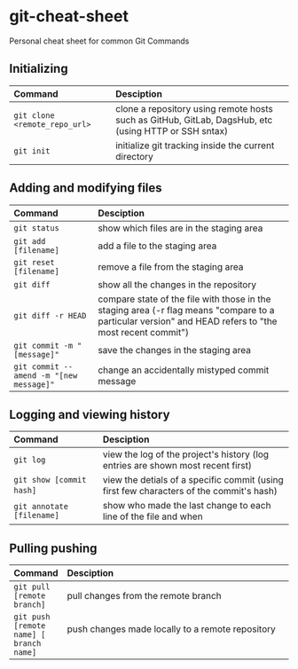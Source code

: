 # git-cheat-sheet

Personal cheat sheet for common Git Commands


## Initializing

|         **Command**           	|                                               **Desciption**                                              	|
|:--------------------------------------   |:---------------------------------------------------------------------------------------------------------	|
| ```git clone <remote_repo_url> ``` | clone a repository using remote hosts such as GitHub, GitLab, DagsHub, etc (using HTTP or SSH sntax) 	|
| ```git init```                 	| initialize git tracking inside the current directory                                                      	|

## Adding and modifying files

|              **Command**              	|                                                                     **Desciption**                                                                     	|
|:-------------------------------------	|:------------------------------------------------------------------------------------------------------------------------------------------------------	|
| ```git status ```                        	| show which files are in the staging area                                                                                                               	|
| ```git add [filename]  ```                  	| add a file to the staging area                                                                                                                         	|
| ```git reset [filename] ```             	| remove a file from the staging area                                                                                                                    	|
| ```git diff  ```                      	| show all the changes in the repository                                                                                                                 	|
| ```git diff -r HEAD ```                  	| compare state of the file with those in the staging area (-r flag means "compare to a particular version" and HEAD refers to "the most recent commit") 	|
| ```git commit -m "[message]"  ```          	| save the changes in the staging area                                                                                                                   	|
| ```git commit --amend -m "[new message]" ```	| change an accidentally mistyped commit message                                                                                                         	|

## Logging and viewing history

|       **Command**       	|                                      **Desciption**                                     	|
|:-----------------------	|:---------------------------------------------------------------------------------------	|
| ```git log```                 	| view the log of the project's history (log entries are shown most recent first)         	|
| ```git show [commit hash] ```  &nbsp;&nbsp;&nbsp;&nbsp;&nbsp;&nbsp;&nbsp;&nbsp;| view the detials of a specific commit (using first few characters of the commit's hash) 	|
|```git annotate [filename] ```	| show who made the last change to each line of the file and when                &nbsp;&nbsp;&nbsp;&nbsp;&nbsp;&nbsp;&nbsp;&nbsp;&nbsp;&nbsp;&nbsp;&nbsp;|

## Pulling pushing

|              **Command**              	|                  **Desciption**                  	|
|:-------------------------------------	|:------------------------------------------------|
| ```git pull [remote branch]  ```       	| pull changes from the remote branch              	|
| ```git push [remote name] [ branch name] ```	| push changes made locally to a remote repository 	&nbsp;&nbsp;&nbsp;&nbsp;&nbsp;&nbsp;&nbsp;&nbsp;&nbsp;&nbsp;&nbsp;&nbsp;&nbsp;&nbsp;&nbsp;&nbsp;&nbsp;&nbsp;&nbsp;&nbsp;&nbsp;&nbsp;&nbsp;&nbsp;&nbsp;&nbsp;&nbsp;&nbsp;&nbsp;&nbsp;&nbsp;&nbsp;&nbsp;&nbsp;&nbsp;&nbsp;&nbsp;&nbsp;&nbsp;&nbsp;&nbsp;&nbsp;&nbsp;&nbsp;&nbsp;&nbsp;&nbsp;&nbsp;&nbsp;&nbsp;&nbsp;&nbsp;&nbsp;&nbsp;&nbsp;&nbsp;&nbsp;&nbsp;&nbsp;&nbsp;&nbsp;&nbsp;&nbsp;&nbsp;&nbsp;&nbsp;&nbsp;&nbsp;&nbsp;&nbsp;&nbsp;&nbsp;&nbsp;&nbsp;&nbsp;&nbsp;&nbsp;&nbsp;&nbsp;&nbsp;&nbsp;&nbsp;&nbsp;&nbsp;&nbsp;&nbsp;&nbsp;&nbsp;&nbsp;&nbsp;&nbsp;&nbsp;&nbsp;&nbsp;&nbsp;&nbsp;&nbsp;&nbsp;&nbsp;&nbsp;&nbsp;&nbsp;&nbsp;&nbsp;&nbsp;&nbsp;&nbsp;&nbsp;&nbsp;&nbsp;&nbsp;&nbsp;&nbsp;&nbsp;|


